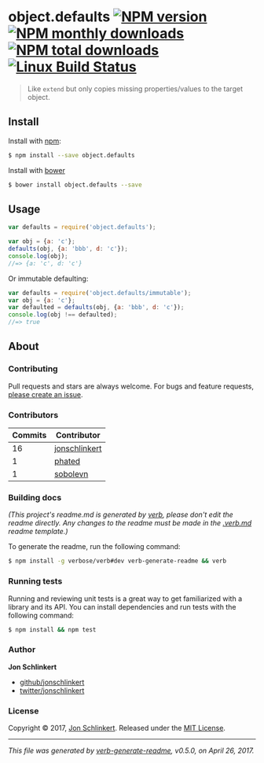# object.defaults [![NPM version](https://img.shields.io/npm/v/object.defaults.svg?style=flat)](https://www.npmjs.com/package/object.defaults) [![NPM monthly downloads](https://img.shields.io/npm/dm/object.defaults.svg?style=flat)](https://npmjs.org/package/object.defaults)  [![NPM total downloads](https://img.shields.io/npm/dt/object.defaults.svg?style=flat)](https://npmjs.org/package/object.defaults) [![Linux Build Status](https://img.shields.io/travis/jonschlinkert/object.defaults.svg?style=flat&label=Travis)](https://travis-ci.org/jonschlinkert/object.defaults)

> Like `extend` but only copies missing properties/values to the target object.

## Install

Install with [npm](https://www.npmjs.com/):

```sh
$ npm install --save object.defaults
```

Install with [bower](https://bower.io/)

```sh
$ bower install object.defaults --save
```

## Usage

```js
var defaults = require('object.defaults');

var obj = {a: 'c'};
defaults(obj, {a: 'bbb', d: 'c'});
console.log(obj);
//=> {a: 'c', d: 'c'}
```

Or immutable defaulting:
```js
var defaults = require('object.defaults/immutable');
var obj = {a: 'c'};
var defaulted = defaults(obj, {a: 'bbb', d: 'c'});
console.log(obj !== defaulted);
//=> true
```

## About

### Contributing

Pull requests and stars are always welcome. For bugs and feature requests, [please create an issue](../../issues/new).

### Contributors

| **Commits** | **Contributor** |
| --- | --- |
| 16 | [jonschlinkert](https://github.com/jonschlinkert) |
| 1 | [phated](https://github.com/phated) |
| 1 | [sobolevn](https://github.com/sobolevn) |

### Building docs

_(This project's readme.md is generated by [verb](https://github.com/verbose/verb-generate-readme), please don't edit the readme directly. Any changes to the readme must be made in the [.verb.md](.verb.md) readme template.)_

To generate the readme, run the following command:

```sh
$ npm install -g verbose/verb#dev verb-generate-readme && verb
```

### Running tests

Running and reviewing unit tests is a great way to get familiarized with a library and its API. You can install dependencies and run tests with the following command:

```sh
$ npm install && npm test
```

### Author

**Jon Schlinkert**

* [github/jonschlinkert](https://github.com/jonschlinkert)
* [twitter/jonschlinkert](https://twitter.com/jonschlinkert)

### License

Copyright © 2017, [Jon Schlinkert](https://github.com/jonschlinkert).
Released under the [MIT License](LICENSE).

***

_This file was generated by [verb-generate-readme](https://github.com/verbose/verb-generate-readme), v0.5.0, on April 26, 2017._
